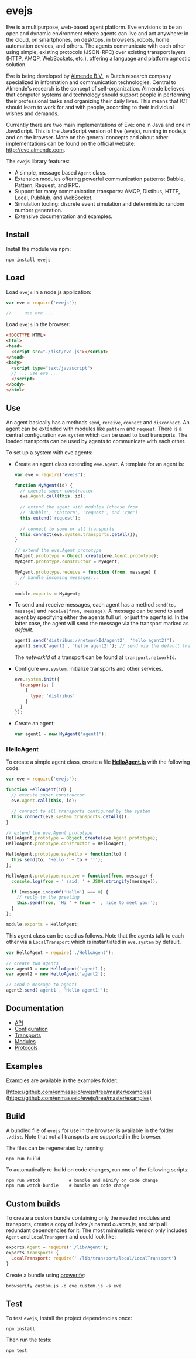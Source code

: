 # evejs

Eve is a multipurpose, web-based agent platform. Eve envisions to be an open and dynamic environment where agents can live and act anywhere: in the cloud, on smartphones, on desktops, in browsers, robots, home automation devices, and others. The agents communicate with each other using simple, existing protocols (JSON-RPC) over existing transport layers (HTTP, AMQP, WebSockets, etc.), offering a language and platform agnostic solution.

Eve is being developed by [Almende B.V.](http://www.almende.com), a Dutch research company specialized in information and communication technologies. Central to Almende's research is the concept of self-organization. Almende believes that computer systems and technology should support people in performing their professional tasks and organizing their daily lives. This means that ICT should learn to work for and with people, according to their individual wishes and demands.

Currently there are two main implementations of Eve: one in Java and one in JavaScript. This is the JavaScript version of Eve (evejs), running in node.js and on the browser. More on the general concepts and about other implementations can be found on the official website: http://eve.almende.com.

The `evejs` library features:

- A simple, message based `Agent` class.
- Extension modules offering powerful communication patterns: Babble, Pattern, Request, and RPC.
- Support for many communication transports: AMQP, Distibus, HTTP, Local, PubNub, and WebSocket.
- Simulation tooling: discrete event simulation and deterministic random number generation.
- Extensive documentation and examples.


## Install

Install the module via npm:

    npm install evejs

## Load

Load `evejs` in a node.js application:

```js
var eve = require('evejs');

// ... use eve ...
```

Load `evejs` in the browser:

```html
<!DOCTYPE HTML>
<html>
<head>
  <script src="./dist/eve.js"></script>
</head>
<body>
  <script type="text/javascript">
  // ... use eve ...
  </script>
</body>
</html>
```

## Use

An agent basically has a methods `send`, `receive`, `connect` and `disconnect`.
An agent can be extended with modules like `pattern` and `request`. There is
a central configuration `eve.system` which can be used to load transports. 
The loaded transports can be used by agents to communicate with each other.

To set up a system with eve agents:

- Create an agent class extending `eve.Agent`. A template for an agent is:

  ```js
  var eve = require('evejs');
  
  function MyAgent(id) {
    // execute super constructor
    eve.Agent.call(this, id);
    
    // extend the agent with modules (choose from 
    // 'babble', 'pattern', 'request', and 'rpc')
    this.extend('request');
    
    // connect to some or all transports
    this.connect(eve.system.transports.getAll());
  }
  
  // extend the eve.Agent prototype
  MyAgent.prototype = Object.create(eve.Agent.prototype);
  MyAgent.prototype.constructor = MyAgent;
  
  MyAgent.prototype.receive = function (from, message) {
    // handle incoming messages...
  };
  
  module.exports = MyAgent;
  ```

- To send and receive messages, each agent has a method `send(to, message)` and 
`receive(from, message)`. A message can be send to and agent by specifying either 
the agents full url, or just the agents id. In the latter case, the agent will 
send the message via the transport marked as *default*.

  ```js
  agent1.send('distribus://networkId/agent2', 'hello agent2!');
  agent1.send('agent2', 'hello agent2!'); // send via the default transport
  ```
  
  The *networkId* of a transport can be found at `transport.networkId`.

- Configure `eve.system`, initialize transports and other services.

  ```js
  eve.system.init({
    transports: [
      {
        type: 'distribus'
      }
    ]
  });
  ```

- Create an agent:

  ```js
  var agent1 = new MyAgent('agent1');
  ```

### HelloAgent

To create a simple agent class, create a file [**HelloAgent.js**](examples/agents/HelloAgent.js) with the 
following code:

```js
var eve = require('evejs');

function HelloAgent(id) {
  // execute super constructor
  eve.Agent.call(this, id);

  // connect to all transports configured by the system
  this.connect(eve.system.transports.getAll());
}

// extend the eve.Agent prototype
HelloAgent.prototype = Object.create(eve.Agent.prototype);
HelloAgent.prototype.constructor = HelloAgent;

HelloAgent.prototype.sayHello = function(to) {
  this.send(to, 'Hello ' + to + '!');
};

HelloAgent.prototype.receive = function(from, message) {
  console.log(from + ' said: ' + JSON.stringify(message));

  if (message.indexOf('Hello') === 0) {
    // reply to the greeting
    this.send(from, 'Hi ' + from + ', nice to meet you!');
  }
};

module.exports = HelloAgent;
```

This agent class can be used as follows. Note that the agents talk to each 
other via a `LocalTransport` which is instantiated in `eve.system` by default.

```js
var HelloAgent = require('./HelloAgent');

// create two agents
var agent1 = new HelloAgent('agent1');
var agent2 = new HelloAgent('agent2');

// send a message to agent1
agent2.send('agent1', 'Hello agent1!');
```

## Documentation

- [API](https://github.com/enmasseio/evejs/tree/master/docs/api.md)
- [Configuration](https://github.com/enmasseio/evejs/tree/master/docs/configuration.md)
- [Transports](https://github.com/enmasseio/evejs/tree/master/docs/transports.md)
- [Modules](https://github.com/enmasseio/evejs/tree/master/docs/modules.md)
- [Protocols](https://github.com/enmasseio/evejs/tree/master/docs/protocols.md)


## Examples

Examples are available in the examples folder:

[https://github.com/enmasseio/evejs/tree/master/examples](https://github.com/enmasseio/evejs/tree/master/examples)


## Build

A bundled file of `evejs` for use in the browser is available in the folder `./dist`. Note that not all transports are supported in the browser.

The files can be regenerated by running:

    npm run build

To automatically re-build on code changes, run one of the following scripts:

    npm run watch           # bundle and minify on code change
    npm run watch-bundle    # bundle on code change


## Custom builds

To create a custom bundle containing only the needed modules and transports, create a copy of *index.js* named *custom.js*, and strip all redundant dependencies for it. The most minimalistic version only includes `Agent` and `LocalTransport` and could look like:

```js
exports.Agent = require('./lib/Agent');
exports.transport: {
  LocalTransport: require('./lib/transport/local/LocalTransport')
}
```

Create a bundle using [browerify](http://browserify.org/):

    browserify custom.js -o eve.custom.js -s eve


## Test

To test `evejs`, install the project dependencies once:

    npm install

Then run the tests:

    npm test
